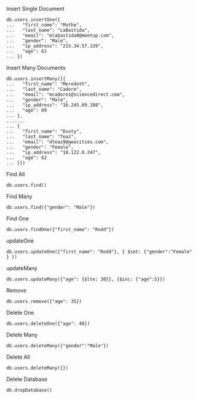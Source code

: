 Insert Single Document
```
db.users.insertOne({
...   "first_name": "Mathe",
...   "last_name": "LaBastida",       
...   "email": "mlabastida0@meetup.com",
...   "gender": "Male",
...   "ip_address": "215.34.57.139",
...   "age": 61
... })
```


Insert Many Documents
```
db.users.insertMany([{
...   "first_name": "Meredeth",
...   "last_name": "Cadore",    
...   "email": "mcadore1@sciencedirect.com",
...   "gender": "Male",
...   "ip_address": "16.245.69.108",
...   "age": 89
... },
.......
... {
...   "first_name": "Dusty",
...   "last_name": "Teaz",
...   "email": "dteaz9@geocities.com",
...   "gender": "Female",
...   "ip_address": "18.122.0.247",
...   "age": 62
... }])
```

Find All
```
db.users.find()
```


Find Many
```
db.users.find({"gender": "Male"})
```

Find One
```
db.users.findOne({"first_name": "Rodd"})
```

updateOne
```
db.users.updateOne({"first_name": "Rodd"}, { $set: {"gender":"Female" } })
```

updateMany
```
db.users.updateMany({"age": {$lte: 30}}, {$inc: {"age":5}})
```

Remove
```
db.users.remove({"age": 35})
```

Delete One
```
db.users.deleteOne({"age": 40})
```

Delete Many
```
db.users.deleteMany({"gender":"Male"})
```

Delete All
```
db.users.deleteMany({})
```

Delete Database
```
db.dropDatabase()
```